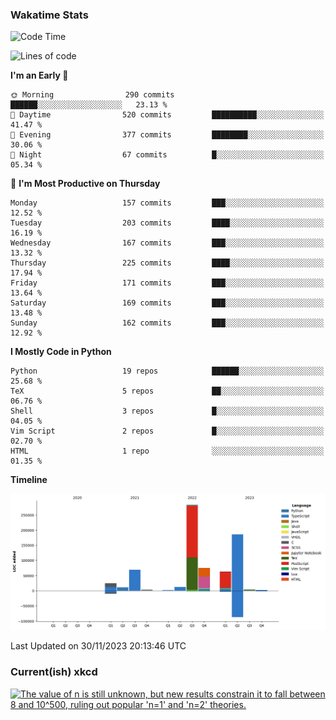 ### Wakatime Stats
<!--START_SECTION:waka-->
![Code Time](http://img.shields.io/badge/Code%20Time-2%2C175%20hrs%2035%20mins-blue)

![Lines of code](https://img.shields.io/badge/From%20Hello%20World%20I%27ve%20Written-735.8%20thousand%20lines%20of%20code-blue)

**I'm an Early 🐤** 

```text
🌞 Morning                290 commits         ██████░░░░░░░░░░░░░░░░░░░   23.13 % 
🌆 Daytime                520 commits         ██████████░░░░░░░░░░░░░░░   41.47 % 
🌃 Evening                377 commits         ████████░░░░░░░░░░░░░░░░░   30.06 % 
🌙 Night                  67 commits          █░░░░░░░░░░░░░░░░░░░░░░░░   05.34 % 
```
📅 **I'm Most Productive on Thursday** 

```text
Monday                   157 commits         ███░░░░░░░░░░░░░░░░░░░░░░   12.52 % 
Tuesday                  203 commits         ████░░░░░░░░░░░░░░░░░░░░░   16.19 % 
Wednesday                167 commits         ███░░░░░░░░░░░░░░░░░░░░░░   13.32 % 
Thursday                 225 commits         ████░░░░░░░░░░░░░░░░░░░░░   17.94 % 
Friday                   171 commits         ███░░░░░░░░░░░░░░░░░░░░░░   13.64 % 
Saturday                 169 commits         ███░░░░░░░░░░░░░░░░░░░░░░   13.48 % 
Sunday                   162 commits         ███░░░░░░░░░░░░░░░░░░░░░░   12.92 % 
```


**I Mostly Code in Python** 

```text
Python                   19 repos            ██████░░░░░░░░░░░░░░░░░░░   25.68 % 
TeX                      5 repos             ██░░░░░░░░░░░░░░░░░░░░░░░   06.76 % 
Shell                    3 repos             █░░░░░░░░░░░░░░░░░░░░░░░░   04.05 % 
Vim Script               2 repos             █░░░░░░░░░░░░░░░░░░░░░░░░   02.70 % 
HTML                     1 repo              ░░░░░░░░░░░░░░░░░░░░░░░░░   01.35 % 
```



**Timeline**

![Lines of Code chart](https://raw.githubusercontent.com/joshuajeschek/joshuajeschek/main/assets/bar_graph.png)


 Last Updated on 30/11/2023 20:13:46 UTC
<!--END_SECTION:waka-->

### Current(ish) xkcd
<a id="xkcd-a" title="The value of n is still unknown, but new results constrain it to fall between 8 and 10^500, ruling out popular 'n=1' and 'n=2' theories." href="https://www.xkcd.com" target="_blank">
        <img align="center" id="xkcd-img" src="https://imgs.xkcd.com/comics/x_value.png" alt="The value of n is still unknown, but new results constrain it to fall between 8 and 10^500, ruling out popular 'n=1' and 'n=2' theories." height=300 />
</a>
